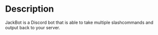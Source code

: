 # Description

JackBot is a Discord bot that is able to take multiple slashcommands and output back to your server.
